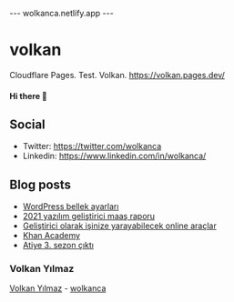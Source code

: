 ---  wolkanca.netlify.app ---
# volkan
Cloudflare Pages. Test. Volkan. https://volkan.pages.dev/

#### Hi there 👋

## Social
- Twitter: https://twitter.com/wolkanca
- Linkedin: https://www.linkedin.com/in/wolkanca/


## Blog posts
<!-- BLOG-POST-LIST:START -->
- [WordPress bellek ayarları](https://wolkanca.com.tr/wordpress-bellek-ayarlari/)
- [2021 yazılım geliştirici maaş raporu](https://wolkanca.com.tr/2021-yazilim-gelistirici-maas-raporu/)
- [Geliştirici olarak işinize yarayabilecek online araçlar](https://wolkanca.com.tr/gelistirici-olarak-isinize-yarayabilecek-online-araclar/)
- [Khan Academy](https://wolkanca.com.tr/khan-academy/)
- [Atiye 3. sezon çıktı](https://wolkanca.com.tr/atiye-3-sezon-cikti/)
<!-- BLOG-POST-LIST:END -->


### Volkan Yılmaz

[Volkan Yılmaz](https://volkanyilmaz.com.tr/) - [wolkanca](https://wolkanca.com.tr/)


